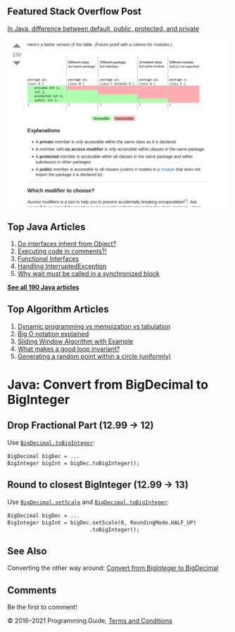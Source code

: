 <span class="underline"></span>

<span class="underline"></span>

Featured Stack Overflow Post
----------------------------

[In Java, difference between default, public, protected, and private](https://stackoverflow.com/a/33627846/276052)  
  
[<img src="../images/so-featured-33627846.png" alt="StackOverflow screenshot thumbnail" class="screenshot" />](https://stackoverflow.com/a/33627846/276052)

<span class="underline"></span>

Top Java Articles
-----------------

1.  [Do interfaces inherit from Object?](do-interfaces-inherit-from-object.html)
2.  [Executing code in comments?!](executing-code-in-comments.html)
3.  [Functional Interfaces](functional-interfaces.html)
4.  [Handling InterruptedException](handling-interrupted-exceptions.html)
5.  [Why wait must be called in a synchronized block](why-wait-must-be-in-synchronized.html)

[**See all 190 Java articles**](index.html)

Top Algorithm Articles
----------------------

1.  [Dynamic programming vs memoization vs tabulation](../dynamic-programming-vs-memoization-vs-tabulation.html)
2.  [Big O notation explained](../big-o-notation-explained.html)
3.  [Sliding Window Algorithm with Example](../sliding-window-example.html)
4.  [What makes a good loop invariant?](../what-makes-a-good-loop-invariant.html)
5.  [Generating a random point within a circle (uniformly)](../random-point-within-circle.html)

Java: Convert from BigDecimal to BigInteger
===========================================

Drop Fractional Part (12.99 → 12)
---------------------------------

Use [`BigDecimal.toBigInteger`](https://docs.oracle.com/javase/8/docs/api/java/math/BigDecimal.html#toBigInteger--):

    BigDecimal bigDec = ...
    BigInteger bigInt = bigDec.toBigInteger();

Round to closest BigInteger (12.99 → 13)
----------------------------------------

Use [`BigDecimal.setScale`](https://docs.oracle.com/javase/8/docs/api/java/math/BigDecimal.html#setScale-int-java.math.RoundingMode-) and [`BigDecimal.toBigInteger`](https://docs.oracle.com/javase/8/docs/api/java/math/BigDecimal.html#toBigInteger--):

    BigDecimal bigDec = ...
    BigInteger bigInt = bigDec.setScale(0, RoundingMode.HALF_UP)
                              .toBigInteger();

See Also
--------

Converting the other way around: [Convert from BigInteger to BigDecimal](convert-biginteger-to-bigdecimal.html)

Comments
--------

Be the first to comment!

© 2016–2021 Programming.Guide, [Terms and Conditions](../terms-and-conditions.html)
